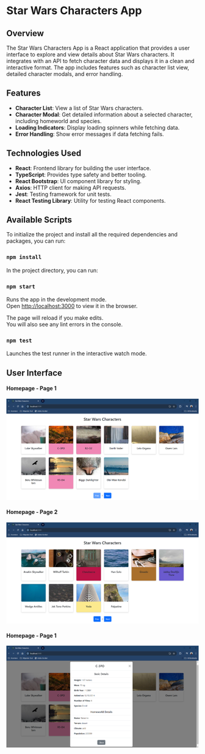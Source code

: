 # Star Wars Characters App

## Overview

The Star Wars Characters App is a React application that provides a user interface to explore and view details about Star Wars characters. It integrates with an API to fetch character data and displays it in a clean and interactive format. The app includes features such as character list view, detailed character modals, and error handling.

## Features

- **Character List**: View a list of Star Wars characters.
- **Character Modal**: Get detailed information about a selected character, including homeworld and species.
- **Loading Indicators**: Display loading spinners while fetching data.
- **Error Handling**: Show error messages if data fetching fails.

## Technologies Used

- **React**: Frontend library for building the user interface.
- **TypeScript**: Provides type safety and better tooling.
- **React Bootstrap**: UI component library for styling.
- **Axios**: HTTP client for making API requests.
- **Jest**: Testing framework for unit tests.
- **React Testing Library**: Utility for testing React components.

## Available Scripts

To initialize the project and install all the required dependencies and packages, you can run:

### `npm install`

In the project directory, you can run:

### `npm start`

Runs the app in the development mode.\
Open [http://localhost:3000](http://localhost:3000) to view it in the browser.

The page will reload if you make edits.\
You will also see any lint errors in the console.

### `npm test`

Launches the test runner in the interactive watch mode.

## User Interface

#### Homepage - Page 1

![Homepage Page 1](./images/image1.png)

#### Homepage - Page 2

![Homepage Page 2](./images/image2.png)

#### Homepage - Page 1

![Character Details View](./images/image3.png)
